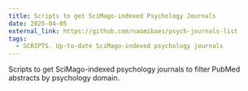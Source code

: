 ```yaml
---
title: Scripts to get SciMago-indexed Psychology Journals
date: 2025-04-05
external_link: https://github.com/naomibaes/psych-journals-list
tags:
  - SCRIPTS. Up-to-date SciMago-indexed psychology journals
---
```


Scripts to get SciMago-indexed psychology journals to filter PubMed abstracts by psychology domain.

<!--more-->

